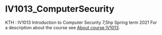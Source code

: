 # IV1013_ComputerSecurity
KTH : IV1013 Introduction to Computer Security 7,5hp
Spring term 2021
For a description about the course see [About course IV1013](https://www.kth.se/student/kurser/kurs/IV1013?l=en).
